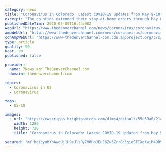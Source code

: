 ```yaml
---
category: news
title: "Coronavirus in Colorado: Latest COVID-19 updates from May 9-10, 2020"
excerpt: "The counties extended their stay-at-home orders through May 8 in order to further flatten the curve of COVID-19 in their areas and to take more time to prepare for businesses to reopen in the heavily-populated counties."
publishedDateTime: 2020-05-09T16:44:00Z
webUrl: "https://www.thedenverchannel.com/news/coronavirus/coronavirus-in-colorado-latest-covid-19-updates-from-may-9-10-2020"
ampWebUrl: "https://www.thedenverchannel.com/news/coronavirus/coronavirus-in-colorado-latest-covid-19-updates-from-may-9-10-2020?_amp=true"
cdnAmpWebUrl: "https://www-thedenverchannel-com.cdn.ampproject.org/c/s/www.thedenverchannel.com/news/coronavirus/coronavirus-in-colorado-latest-covid-19-updates-from-may-9-10-2020?_amp=true"
type: article
quality: 90
heat: 90
published: false

provider:
  name: 7News and TheDenverChannel.com
  domain: thedenverchannel.com

topics:
  - Coronavirus in US
  - Coronavirus

tags:
  - US-CO

images:
  - url: "https://ewscripps.brightspotcdn.com/dims4/default/55e59a6/2147483647/strip/true/crop/1280x720+0+0/resize/1280x720!/quality/90/?url=https%3A%2F%2Fewscripps.brightspotcdn.com%2F9b%2F1c%2Fd6365aa54b5687a3cb1386a180db%2Fupdate-coronavirus-colorado-live-blog-covid19.png"
    width: 1280
    height: 720
    title: "Coronavirus in Colorado: Latest COVID-19 updates from May 9-10, 2020"

secured: "mY+heiqyuMXbAwcUj1H9sJlsRy7M6HoJEuJ6Zw3Zrr8qZgieSTIXgXwiM4DR98lTo6oftcGxK95pvHWQYzehmoKvS7DB13NBt7o6ZjwFdee3BLAkj2UxKF5FTu5xeAAeyhWqPm4br0NNFc071KbI4lr8CKWo2TzOa1CDPfHAGyuoRAqs7SmuWwfuNA/12J3W0iVHreAJC6iuoCAEpCQBQaqhId2zSHKYnjhoXGyn/u7pBRHXiohrobCAEIwm/Boaj/kVS/wITtovXLpcCNXHOLtd42/zJgRQQ0tf+80mG6nIBMeUcyilgpiOzYAnFK+yru9op0VgkzFFt6z5ibbJRDqIw/yXNpotmZohSKBm5SM9r3NFCISoNunzkT9bNK86rqwsTZflmItTP6kwtgQdZWDIBlggru0YZCjz2z9r5UDiY0qE2qtK6Emka58n8ez7adA5Dx4FeYrvhWvhIAzCbbycFpPxwijOcaqrSWVf1LI=;V1lruS/F1rLG+LI5uutfkQ=="
---
```


